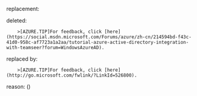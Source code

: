 replacement:

deleted:

		>[AZURE.TIP]For feedback, click [here](https://social.msdn.microsoft.com/Forums/azure/zh-cn/214594bd-f43c-41d0-958c-af7723a1a2aa/tutorial-azure-active-directory-integration-with-teamseer?forum=WindowsAzureAD).

replaced by:

		>[AZURE.TIP]For feedback, click [here](http://go.microsoft.com/fwlink/?LinkId=526800).

reason: ()

